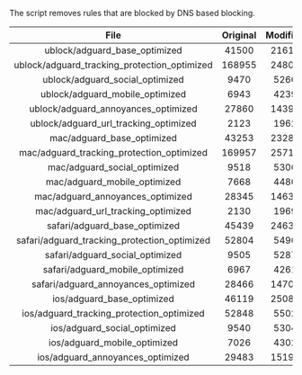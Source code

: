 The script removes rules that are blocked by DNS based blocking.


| File | Original | Modified |
|:----:|:-----:|:-----:|
| ublock/adguard_base_optimized | 41500 | 21617 |
| ublock/adguard_tracking_protection_optimized | 168955 | 24802 |
| ublock/adguard_social_optimized | 9470 | 5266 |
| ublock/adguard_mobile_optimized | 6943 | 4239 |
| ublock/adguard_annoyances_optimized | 27860 | 14397 |
| ublock/adguard_url_tracking_optimized | 2123 | 1962 |
| mac/adguard_base_optimized | 43253 | 23289 |
| mac/adguard_tracking_protection_optimized | 169957 | 25715 |
| mac/adguard_social_optimized | 9518 | 5306 |
| mac/adguard_mobile_optimized | 7668 | 4480 |
| mac/adguard_annoyances_optimized | 28345 | 14637 |
| mac/adguard_url_tracking_optimized | 2130 | 1969 |
| safari/adguard_base_optimized | 45439 | 24633 |
| safari/adguard_tracking_protection_optimized | 52804 | 5496 |
| safari/adguard_social_optimized | 9505 | 5287 |
| safari/adguard_mobile_optimized | 6967 | 4261 |
| safari/adguard_annoyances_optimized | 28466 | 14708 |
| ios/adguard_base_optimized | 46119 | 25089 |
| ios/adguard_tracking_protection_optimized | 52848 | 5502 |
| ios/adguard_social_optimized | 9540 | 5304 |
| ios/adguard_mobile_optimized | 7026 | 4302 |
| ios/adguard_annoyances_optimized | 29483 | 15193 |